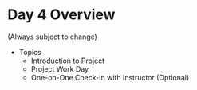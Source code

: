 # Day 4 Overview

(Always subject to change)

- Topics
  - Introduction to Project
  - Project Work Day
  - One-on-One Check-In with Instructor (Optional)



